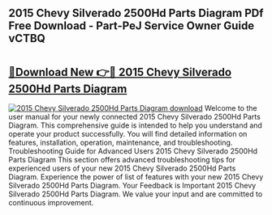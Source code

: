 ## 2015 Chevy Silverado 2500Hd Parts Diagram PDf Free Download - Part-PeJ Service Owner Guide vCTBQ

# <h2><a href="http://dfu055d.blite.top/?on=2015+Chevy+Silverado+2500Hd+Parts+Diagram">🔗Download New 👉🔴 2015 Chevy Silverado 2500Hd Parts Diagram</a></h2>

[![2015 Chevy Silverado 2500Hd Parts Diagram download](https://i.imgur.com/lujVjoI.png)](http://dfu055d.blite.top/?on=2015+Chevy+Silverado+2500Hd+Parts+Diagram)
Welcome to the user manual for your newly connected 2015 Chevy Silverado 2500Hd Parts Diagram. This comprehensive guide is intended to help you understand and operate your product successfully. You will find detailed information on features, installation, operation, maintenance, and troubleshooting. Troubleshooting Guide for Advanced Users 2015 Chevy Silverado 2500Hd Parts Diagram This section offers advanced troubleshooting tips for experienced users of your new 2015 Chevy Silverado 2500Hd Parts Diagram. Experience the power of list of features with your new 2015 Chevy Silverado 2500Hd Parts Diagram. Your Feedback is Important 2015 Chevy Silverado 2500Hd Parts Diagram. We value your input and are committed to continuous improvement.
